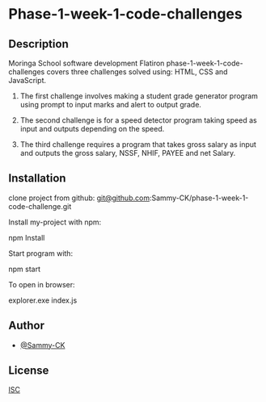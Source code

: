 
# Phase-1-week-1-code-challenges

## Description
Moringa School software development Flatiron phase-1-week-1-code-challenges covers three challenges solved using:
HTML, CSS and JavaScript.

1)  The first challenge involves making a student grade generator program using prompt to input marks and alert to output grade.

2)  The second challenge is for a speed detector program taking speed as input and outputs depending on the speed.

3)  The third challenge requires a program that takes gross salary as input and outputs the gross salary, NSSF, NHIF, PAYEE and net Salary.



## Installation
clone project from github:  git@github.com:Sammy-CK/phase-1-week-1-code-challenge.git

Install my-project with npm:

npm Install

Start program with:

npm start

To open in browser:

explorer.exe index.js



## Author

- [@Sammy-CK](https://www.github.com/Sammy-CK)


## License

[ISC](https://choosealicense.com/licenses/isc/)

